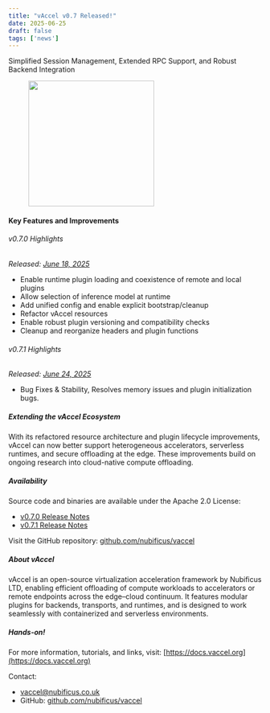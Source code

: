 ```yaml
---
title: "vAccel v0.7 Released!"
date: 2025-06-25
draft: false
tags: ['news']
---
```


Simplified Session Management, Extended RPC Support, and Robust Backend Integration

<figure>
        <img src="/images/vaccel-logo.png#floatright" width="250px" alt="" />
</figure>

#### Key Features and Improvements

###### v0.7.0 Highlights  
*Released: [June 18, 2025](https://github.com/nubificus/vaccel/releases/tag/v0.7.0)*

- Enable runtime plugin loading and coexistence of remote and local plugins
- Allow selection of inference model at runtime
- Add unified config and enable explicit bootstrap/cleanup
- Refactor vAccel resources
- Enable robust plugin versioning and compatibility checks
- Cleanup and reorganize headers and plugin functions

###### v0.7.1 Highlights  
*Released: [June 24, 2025](https://github.com/nubificus/vaccel/releases/tag/v0.7.1)*

- Bug Fixes & Stability, Resolves memory issues and plugin initialization bugs.

##### Extending the vAccel Ecosystem

With its refactored resource architecture and plugin lifecycle improvements,
vAccel can now better support heterogeneous accelerators, serverless runtimes,
and secure offloading at the edge. These improvements build on ongoing research
into cloud-native compute offloading.

##### Availability

Source code and binaries are available under the Apache 2.0 License:

- [v0.7.0 Release Notes](https://github.com/nubificus/vaccel/releases/tag/v0.7.0)
- [v0.7.1 Release Notes](https://github.com/nubificus/vaccel/releases/tag/v0.7.1)

Visit the GitHub repository: [github.com/nubificus/vaccel](https://github.com/nubificus/vaccel)

##### About vAccel

vAccel is an open-source virtualization acceleration framework by Nubificus
LTD, enabling efficient offloading of compute workloads to accelerators or
remote endpoints across the edge–cloud continuum. It features modular plugins
for backends, transports, and runtimes, and is designed to work seamlessly with
containerized and serverless environments.

##### Hands-on! 

For more information, tutorials, and links, visit:
[https://docs.vaccel.org](https://docs.vaccel.org)

Contact:

- vaccel@nubificus.co.uk
- GitHub: [github.com/nubificus/vaccel](https://github.com/nubificus/vaccel)
